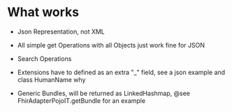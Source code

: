 # What works
- Json Representation, not XML
- All simple get Operations with all Objects just work fine for JSON
- Search Operations
- Extensions have to defined as an extra "_" field, see a json example and class HumanName why 

- Generic Bundles, will be returned as LinkedHashmap, @see FhirAdapterPojoIT.getBundle for an example 